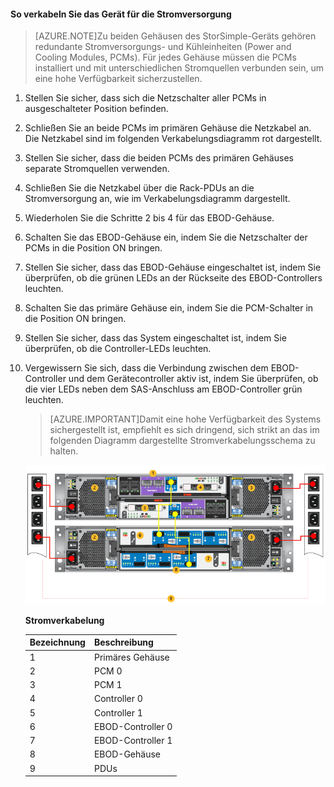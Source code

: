 <!--author=alkohli last changed: 9/16/15-->


#### So verkabeln Sie das Gerät für die Stromversorgung

>[AZURE.NOTE]Zu beiden Gehäusen des StorSimple-Geräts gehören redundante Stromversorgungs- und Kühleinheiten (Power and Cooling Modules, PCMs). Für jedes Gehäuse müssen die PCMs installiert und mit unterschiedlichen Stromquellen verbunden sein, um eine hohe Verfügbarkeit sicherzustellen.

1. Stellen Sie sicher, dass sich die Netzschalter aller PCMs in ausgeschalteter Position befinden.

2. Schließen Sie an beide PCMs im primären Gehäuse die Netzkabel an. Die Netzkabel sind im folgenden Verkabelungsdiagramm rot dargestellt.

3. Stellen Sie sicher, dass die beiden PCMs des primären Gehäuses separate Stromquellen verwenden.

4. Schließen Sie die Netzkabel über die Rack-PDUs an die Stromversorgung an, wie im Verkabelungsdiagramm dargestellt.

5. Wiederholen Sie die Schritte 2 bis 4 für das EBOD-Gehäuse.

6. Schalten Sie das EBOD-Gehäuse ein, indem Sie die Netzschalter der PCMs in die Position ON bringen.

7. Stellen Sie sicher, dass das EBOD-Gehäuse eingeschaltet ist, indem Sie überprüfen, ob die grünen LEDs an der Rückseite des EBOD-Controllers leuchten.

8. Schalten Sie das primäre Gehäuse ein, indem Sie die PCM-Schalter in die Position ON bringen.

9. Stellen Sie sicher, dass das System eingeschaltet ist, indem Sie überprüfen, ob die Controller-LEDs leuchten.

10. Vergewissern Sie sich, dass die Verbindung zwischen dem EBOD-Controller und dem Gerätecontroller aktiv ist, indem Sie überprüfen, ob die vier LEDs neben dem SAS-Anschluss am EBOD-Controller grün leuchten.

    >[AZURE.IMPORTANT]Damit eine hohe Verfügbarkeit des Systems sichergestellt ist, empfiehlt es sich dringend, sich strikt an das im folgenden Diagramm dargestellte Stromverkabelungsschema zu halten.

    ![Stromverkabelung des 4 HE-Geräts](./media/storsimple-cable-8600-for-power/HCSCableYour4UDeviceforPower.png)

    **Stromverkabelung**

    |Bezeichnung|Beschreibung|
    |:----|:----------|
    |1|Primäres Gehäuse|
    |2|PCM 0|
    |3|PCM 1|
    |4|Controller 0|
    |5|Controller 1|
    |6|EBOD-Controller 0|
    |7|EBOD-Controller 1|
    |8|EBOD-Gehäuse|
    |9|PDUs|

<!---HONumber=Sept15_HO3-->